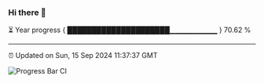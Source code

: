 ### Hi there 👋

⏳ Year progress { █████████████████████▁▁▁▁▁▁▁▁▁ } 70.62 %

---

⏰ Updated on Sun, 15 Sep 2024 11:37:37 GMT

![Progress Bar CI](https://github.com/IshwaranRudhara/GIT-ACTION/workflows/Progress%20Bar%20CI/badge.svg)
